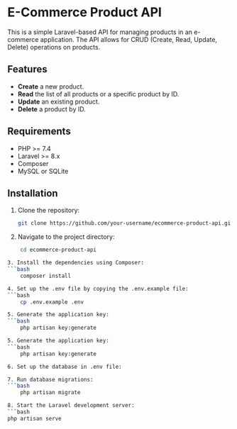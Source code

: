 # E-Commerce Product API

This is a simple Laravel-based API for managing products in an e-commerce application. The API allows for CRUD (Create, Read, Update, Delete) operations on products.

## Features

- **Create** a new product.
- **Read** the list of all products or a specific product by ID.
- **Update** an existing product.
- **Delete** a product by ID.

## Requirements

- PHP >= 7.4
- Laravel >= 8.x
- Composer
- MySQL or SQLite

## Installation

1. Clone the repository:
   ```bash
   git clone https://github.com/your-username/ecommerce-product-api.git

2. Navigate to the project directory:
```bash
    cd ecommerce-product-api

3. Install the dependencies using Composer:
```bash
    composer install

4. Set up the .env file by copying the .env.example file:
```bash
    cp .env.example .env

5. Generate the application key:
```bash
    php artisan key:generate

5. Generate the application key:
```bash
    php artisan key:generate

6. Set up the database in .env file:

7. Run database migrations:
```bash
    php artisan migrate

8. Start the Laravel development server:
```bash
php artisan serve
